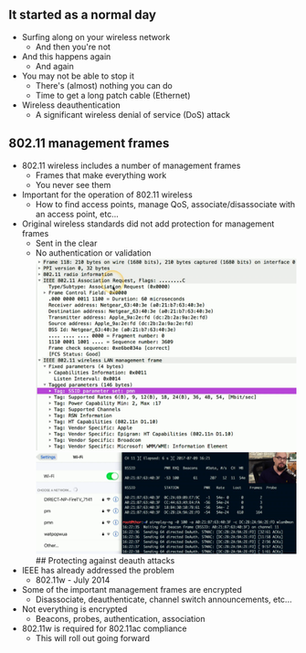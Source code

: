 ## It started as a normal day
- Surfing along on your wireless network
	- And then you're not
- And this happens again
	- And again
- You may not be able to stop it
	- There's (almost) nothing you can do
	- Time to get a long patch cable (Ethernet)
- Wireless deauthentication
	- A significant wireless denial of service (DoS) attack

## 802.11 management frames
- 802.11 wireless includes a number of management frames
	- Frames that make everything work
	- You never see them
- Important for the operation of 802.11 wireless
	- How to find access points, manage QoS, associate/disassociate with an access point, etc...
- Original wireless standards did not add protection for management frames
	- Sent in the clear
	- No authentication or validation
![](Images/Pasted%20image%2020231202173742.png)![](Images/Pasted%20image%2020231202173944.png)## Protecting against deauth attacks
- IEEE has already addressed the problem
	- 802.11w - July 2014
- Some of the important management frames are encrypted
	- Disassociate, deauthenticate, channel switch announcements, etc...
- Not everything is encrypted
	- Beacons, probes, authentication, association
- 802.11w is required for 802.11ac compliance
	- This will roll out going forward

